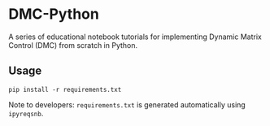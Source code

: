 # DMC-Python

A series of educational notebook tutorials for implementing Dynamic Matrix Control (DMC) from scratch in Python.

## Usage

`pip install -r requirements.txt`

Note to developers: `requirements.txt` is generated automatically using `ipyreqsnb`.
